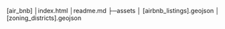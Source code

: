 [air_bnb]
    │index.html
    │readme.md
    ├─assets
    │      [airbnb_listings].geojson
    │      [zoning_districts].geojson
